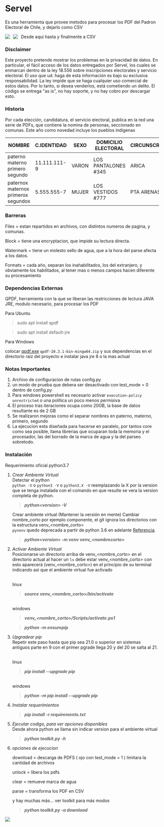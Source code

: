 # Servel
Es una herramienta que provee metodos para procesar los PDF del Padron Electoral de Chile, y dejarlo como CSV

Desde aqui
<img src="https://raw.githubusercontent.com/DiegoIdeas/Servel/main/Raw.PNG" style="float: left; margin-right: 10px;" />
hasta 
<img src="https://raw.githubusercontent.com/DiegoIdeas/Servel/main/Cleaned.PNG" style="float: left; margin-right: 10px;" />
y finalmente a CSV

### Disclaimer

Este proyecto pretende mostrar los problemas en la privacidad de datos. En particular, el fácil acceso de los datos entregados por Servel, los cuales se enmarcan dentro de la ley 18.556 sobre inscripciones electorales y servicio electoral. El uso que ud. haga de esta información es bajo su exclusiva responsabilidad. La ley impide que se haga cualquier uso comercial de estos datos. Por lo tanto, si desea venderlos, está cometiendo un delito. El código se entrega "as is", no hay soporte, y no hay cobro por descargar esto.

### Historia

Por cada elección, candidatura, el servicio electoral, publica en la red una serie de PDFs, que contiene la nomina
de personas, seccionado en comunas.
Este año como novedad incluye los pueblos indigenas

| NOMBRE                              | C.IDENTIDAD  | SEXO  | DOMICILIO ELECTORAL | CIRCUNSCRIPCIÓN | MESA | PUEBLO INDÍGENA |
|-------------------------------------|--------------|-------|---------------------|-----------------|------|-----------------|
| paterno materno primero segundo     | 11.111.111-9 | VARON | LOS PANTALONES #345 | ARICA           | 33V  | AIMARA          |
| paternox maternox primerox segundox | 5.555.555-7  | MUJER | LOS VESTIDOS #777   | PTA ARENAS      | 5    |                 |


### Barreras

Files = estan repartidos en archivos, con distintos numeros de pagina, y comunas.

Block = tiene una encryptacion, que impide su lectura directa.

Watermark = tiene un molesto sello de agua, que a la hora del parse afecta a los datos.

Formats = cada año, separan los inahabilitados, los del extranjero, y obviamente los habilitados, al tener mas o menos campos hacen diferente su procesamiento

### Dependencias Externas

QPDF, herramienta con la que se liberan las restricciones de lectura
JAVA JRE, modulo necesario, para procesar los PDF 

Para Ubuntu

> sudo apt install qpdf

> sudo apt install default-jre

Para Windows

colocar [qpdf.exe](https://github.com/qpdf/qpdf/releases) `qpdf-10.3.1-bin-mingw64.zip` y sus dependencias en el directorio raiz del proyecto
e instalar java jre 8 o la mas actual 

### Notas Importantes

1. Archivo de configuracion de rutas config.py
2. un modo de prueba que debera ser desactivado con test_mode = 0 dentro de config.py
3. Para windows powershell es necesario activar `execution-policy unrestricted` o una politica un poco menos permisiva
4. El proceso tras iteraciones ocupa como 20GB, la base de datos resultante es de 2 GB
5. Se realizaron mejoras como el separar nombres en paterno, materno, primero, segundo
6. La ejecucion esta diseñada para hacerse en paralelo, por tantos core como sea posible, llama librerias que ocuparan toda la memoria y el procesador, las del borrado de la marca de agua y la del parseo sobretodo.



### Instalación

Requerimiento oficial python3.7

1.  *Crear Ambiente Virtual*<br/>
    Detectar el python<br/>
    `python -V` o `python3 -V` o `python3.X -V` reemplazando la X por la version que se tenga instalada con el comando en que resulte se vera la version completa de python.<br/>
    > ***python\<version\> -V***
        
    Crear ambiente virtual (Mantener la versión en mente)
    Cambiar nombre_corto por ejemplo componente, el git ignora los directorios con la estructura venv_<nombre_corto><br/>
    `pyvenv` quedo deprecada a partir de python 3.6 en adelante [Referencia](https://docs.python.org/es/3/library/venv.html).
    > ***python\<version\> -m venv venv_\<nombrecorto\>***

2.  *Activar Ambiente Virtual*<br/>
    Posicionarse un directorio arriba de venv_<nombre_corto> en el directorio actual al hacer un `ls` debe estar venv_<nombre_corto> con esto aparecerá (venv_<nombre_corto>) en el principio de su terminal indicando así que el ambiente virtual fue activado<br/>
    
    <br/>linux<br/>
    
    > ***source venv_\<nombre_corto\>/bin/activate***<br/> 
    
    <br/>windows<br/>
    
    > ***venv_\<nombre_corto\>/Scripts/activate.ps1***<br/>
    
    > ***python -m ensurepip***
 
3.  *Upgradear pip*<br/>
    Repetir este paso hasta que pip sea 21.0 o superior en sistemas antiguos parte en 9 con el primer pgrade llega 20 y del 20 se salta al 21.
    
    <br/>linux<br/>
    
    > ***pip install --upgrade pip***<br/>
    
    <br/>windows<br/>
    
    > ***python -m pip install --upgrade pip***<br/>

4.  *Instalar requerimientos*<br/>
    
    > ***pip install -r requirements.txt***<br/>
     
5.  *Ejecutar codigo, para ver opciones disponibles*<br/>
    Desde ahora python se llama sin indicar version para el ambiente virtual
    
    > ***python toolkit.py -h***

6.  *opciones de ejecucion*<br/>

    download = descarga de PDFS ( ojo con test_mode = 1 ) limitara la cantidad de archivos<br/>
    
    unlock = libera los pdfs<br/>
    
    clear = remueve marca de agua<br/>
    
    parse = transforma los PDF en CSV<br/>
    
    y hay muchas más... ver toolkit para más modos<br/> 
    
    > ***python toolkit.py -a download***
    
<img src="https://raw.githubusercontent.com/DiegoIdeas/Servel/main/poc.PNG" style="float: left; margin-right: 10px;" />
